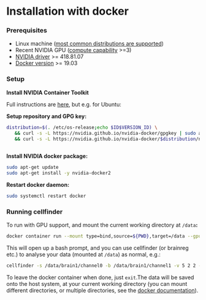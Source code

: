 # Installation with docker

### Prerequisites

* Linux machine ([most common distributions are supported](https://docs.nvidia.com/datacenter/cloud-native/container-toolkit/install-guide.html#linux-distributions))
* Recent NVIDIA GPU ([compute capability](https://en.wikipedia.org/wiki/CUDA) >=3)
* [NVIDIA driver](https://www.nvidia.co.uk/Download/index.aspx?lang=en-uk) >= 418.81.07
* [Docker version](https://docs.docker.com/engine/install/) >= 19.03

### Setup

**Install NVIDIA Container Toolkit**

Full instructions are [here](https://docs.nvidia.com/datacenter/cloud-native/container-toolkit/install-guide.html#setting-up-nvidia-container-toolkit), but e.g. for Ubuntu:

**Setup repository and GPG key:**

```bash
distribution=$(. /etc/os-release;echo $ID$VERSION_ID) \
   && curl -s -L https://nvidia.github.io/nvidia-docker/gpgkey | sudo apt-key add - \
   && curl -s -L https://nvidia.github.io/nvidia-docker/$distribution/nvidia-docker.list | sudo tee /etc/apt/sources.list.d/nvidia-docker.list
   
```

**Install NVIDIA docker package:**

```bash
sudo apt-get update
sudo apt-get install -y nvidia-docker2
```

**Restart docker daemon:**

```bash
sudo systemctl restart docker
```

### Running cellfinder

To run with GPU support, and mount the current working directory at `/data`**:**

```bash
docker container run --mount type=bind,source=${PWD},target=/data --gpus all -it ghcr.io/brainglobe/cellfinder
```

This will open up a bash prompt, and you can use cellfinder (or brainreg etc.) to analyse your data (mounted at `/data`) as normal, e.g.:

```bash
cellfinder -s /data/brain1/channel0 -b /data/brain1/channel1 -v 5 2 2 --orientation psl -o /data/analysis/brain1 --trained-model /data/models/retrained.h5
```

To leave the docker container when done, just `exit`.The data will be saved onto the host system, at your current working directory (you can mount different directories, or multiple directories, see the [docker documentation](https://docs.docker.com/storage/bind-mounts/)).
